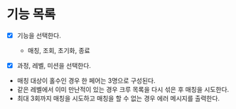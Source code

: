 # 기능 목록
- [x] 기능을 선택한다.
  - 매칭, 조회, 초기화, 종료

- [x] 과정, 레벨, 미션을 선택한다.

- 매칭 대상이 홀수인 경우 한 페어는 3명으로 구성된다.
- 같은 레벨에서 이미 만난적이 있는 경우 크루 목록을 다시 섞은 후 매칭을 시도한다.
- 최대 3회까지 매칭을 시도하고 매칭을 할 수 없는 경우 에러 메시지를 출력한다.
